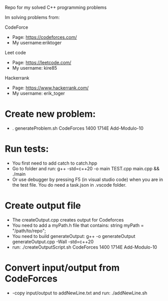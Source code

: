 Repo for my solved C++ programming problems

Im solving problems from:

CodeForce

- Page: https://codeforces.com/
- My username:eriktoger

Leet code

- Page: https://leetcode.com/
- My username: kire85

Hackerrank

- Page: https://www.hackerrank.com/
- My username: erik_toger

# Create new problem:

- . generateProblem.sh CodeForces 1400 1714E Add-Modulo-10

# Run tests:

- You first need to add catch to catch.hpp
- Go to folder and run: g++ -std=c++20 -o main TEST.cpp main.cpp && ./main
- Or use debugger by pressing F5 (in visual studio code) when you are in the test file. You do need a task.json in .vscode folder.

# Create output file

- The createOutput.cpp creates output for Codeforces
- You need to add a myPath.h file that contains: string myPath = "/path/to/repo";
- You need to build generateOutput: g++ -o generateOutput generateOutput.cpp -Wall -std=c++20
- run: ./createOutputScript.sh CodeForces 1400 1714E Add-Modulo-10

# Convert input/output from CodeForces

- -copy input/output to addNewLine.txt and run: ./addNewLine.sh
